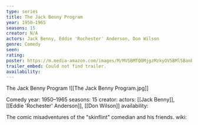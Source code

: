 ```yaml
---
type: series
title: The Jack Benny Program
year: 1950–1965
seasons: 15
creator: N/A
actors: Jack Benny, Eddie 'Rochester' Anderson, Don Wilson
genre: Comedy
seen:
rating: 
poster: https://m.media-amazon.com/images/M/MV5BMTQ0MjgzMzkyOV5BMl5BanBnXkFtZTcwMDQ1MzU1MQ@@._V1_SX300.jpg
trailer_embed: Could not find trailer.
availability:
---
```

The Jack Benny Program
![[The Jack Benny Program.jpg]]

Comedy
year: 1950–1965
seasons: 15
creator: 
actors: [[Jack Benny]], [[Eddie 'Rochester' Anderson]], [[Don Wilson]]
availability:

The comic misadventures of the "skinflint" comedian and his friends.
wiki: 


